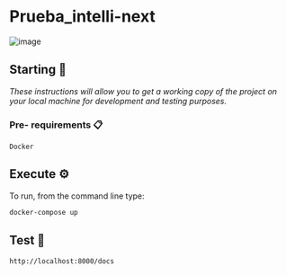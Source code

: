 # Prueba_intelli-next
![image](https://media-exp1.licdn.com/dms/image/C4D0BAQEFtR38h0TQzg/company-logo_200_200/0/1622865178708?e=2159024400&v=beta&t=-8Z-m1jMup-4xxOk4ZyQbj-Yn4GY3j-bJRWzHm9u1UQ)


## Starting 🚀

_These instructions will allow you to get a working copy of the project on your local machine for development and testing purposes._


### Pre- requirements 📋
```
Docker
```


## Execute  ⚙️

To run, from the command line type:

```bash
docker-compose up
```


## Test :dart:
```bash
http://localhost:8000/docs
```
